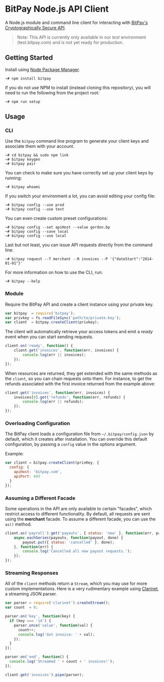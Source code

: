 BitPay Node.js API Client
==========================

A Node.js module and command line client for interacting with
[BitPay's Cryptographically Secure API](https://test.bitpay.com/api).

> Note: This API is currently only available in our *test* environment
> (test.bitpay.com) and is not yet ready for production.

## Getting Started

Install using [Node Package Manager](https://www.npmjs.org/).

```
~# npm install bitpay
```

If you do not use NPM to install (instead cloning this repository), you will
need to run the following from the project root:

```
~# npm run setup
```

## Usage

### CLI

Use the `bitpay` command line program to generate your client keys and
associate them with your account.

```
~# cd bitpay && sudo npm link
~# bitpay keygen
~# bitpay pair
```

You can check to make sure you have correctly set up your client keys by
running:

```
~# bitpay whoami
```

If you switch your environment a lot, you can avoid editing your config file:

```
~# bitpay config --use prod
~# bitpay config --use test
```

You can even create custom preset configurations:

```
~# bitpay config --set apiHost --value gordon.bp
~# bitpay config --save local
~# bitpay config --use local
```

Last but not least, you can issue API requests directly from the command line:

```
~# bitpay request --T merchant --R invoices --P '{"dateStart":"2014-01-01"}'
```

For more information on how to use the CLI, run:

```
~# bitpay --help
```

### Module

Require the BitPay API and create a client instance using your private key.

```js
var bitpay  = require('bitpay');
var privkey = fs.readFileSync('path/to/private.key');
var client  = bitpay.createClient(privkey);
```

The client will automatically retrieve your access tokens and emit a *ready*
event when you can start sending requests.

```js
client.on('ready', function() {
    client.get('invoices', function(err, invoices) {
        console.log(err || invoices);
    });
});
```

When resources are returned, they get extended with the same methods as the
`client`, so you can chain requests onto them. For instance, to get the refunds
associated with the first invoice returned from the example above:

```js
client.get('invoices', function(err, invoices) {
    invoices[0].get('refunds', function(err, refunds) {
        console.log(err || refunds);
    });
});
```

### Overloading Configuration

The BitPay client loads a configuration file from `~/.bitpay/config.json` by
default, which it creates after installation. You can override this default
configuration, by passing a `config` value in the options argument.

Example:

```js
var client = bitpay.createClient(privKey, {
  config: {
    apiHost: 'bitpay.com',
    apiPort: 443
  }
});
```

### Assuming a Different Facade

Some operations in the API are only available to certain "facades", which
restrict access to different functionality. By default, all requests are sent
using the **merchant** facade. To assume a different facade, you can use the
`as()` method.

```js
client.as('payroll').get('payouts', { status: 'new' }, function(err, payouts) {
    async.eachSeries(payouts, function(payout, done) {
        payout.put({ status: 'cancelled' }, done);
    }, function(err) {
        console.log('Cancelled all new payout requests.');
    });
});
```

### Streaming Responses

All of the `client` methods return a `Stream`, which you may use for more
custom implementations. Here is a very rudimentary example using
[Clarinet](https://github.com/dscape/clarinet), a streaming JSON parser.

```js
var parser = require('clarinet').createStream();
var count  = 0;

parser.on('key', function(key) {
  if (key === 'id') {
    parser.once('value', function(val) {
      count++;
      console.log('Got invoice: ' + val);
    });
  }
});

parser.on('end', function() {
  console.log('Streamed ' + count + ' invoices!');
});

client.get('invoices').pipe(parser);
```
